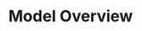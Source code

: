 # Model Overview
<!--
Overview of the model (equations, decision policy, etc.)

This model adopts the notion of **<ins>reinforcement learning</ins>** as the agent determines its next move by scrutinizing its previous winning patterns. The reinforcement learning model is fundamentally different than the model based model as its next moves are no longer susceptible to his opponent's counterparts. Therefore, this model is as known as "model-free". The implementation of the reinforcement model incorporates is summarized as below.


> **Simple Explanation of how the Reinforcement Learning Agent works:**
> Essentially, we kept tracking the agent's prior moves and calculated their respective reward rates through the soft-max probability function. In order to facilitate the tracking process, we generated new columns that store the human player's rewards associated with different scenarios. These scenarios include the rewards of human player's each move, combinations of the human previous move and the human's current move, opponent's past move and the human's current move, opponent past move, human past move, and human current move reward. The counts of the accumulative rewards have been updated under the rules of win-3pts, tie-0pt,and loss--1pt. After the reward counts have been finalized, the agent will simulate playing against each bot by converting the rewards to a probability distribution through the soft-max function. Finally, the visualizations of the simulation of agent outcomes were generated.


## Details(Equations) in Model-free Agent Decision-making Process
---
To choose the final move, we utilized ***expected values*** and ***softmax function*** in our model-free agent.

#### <ins>**Expected Values:**<ins>
We calculated corresponding expected values for each move (rock, paper, and scissor) using the probabilities of the agent playing each move based on the reward column information from the previous round.

$$
  E[X] = \sum x_ip(x_i)
$$

$x_i$ = the values that X takes
$p(x_i)$ = the probability that X takes the value $x_i$ -->
